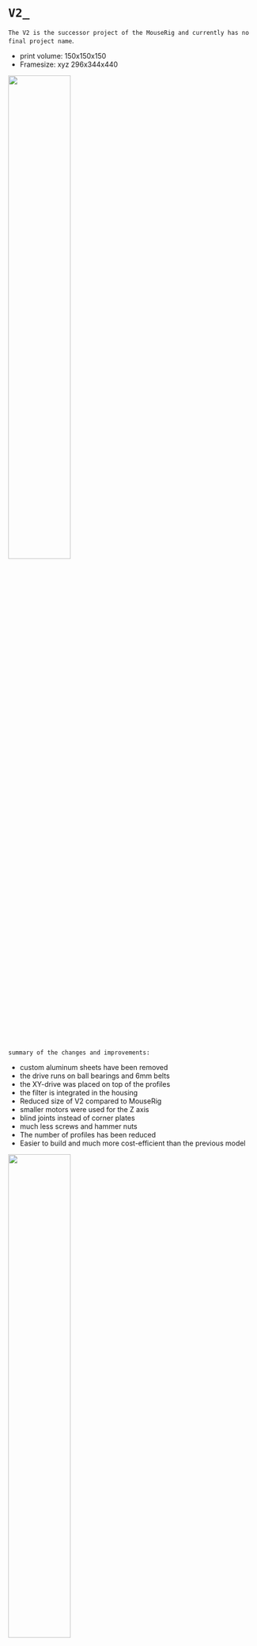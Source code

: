 # `V2_`

`The V2 is the successor project of the MouseRig and currently has no final project name`.

- print volume: 150x150x150
- Framesize:    xyz 296x344x440 

<img src="https://user-images.githubusercontent.com/103261800/163038230-5aa86805-57f0-4f0e-a7d5-fbe5ae32ea9b.jpg" width="50%" height="50%">

`summary of the changes and improvements:` 
- custom aluminum sheets have been removed
- the drive runs on ball bearings and 6mm belts
- the XY-drive was placed on top of the profiles
- the filter is integrated in the housing
- Reduced size of V2 compared to MouseRig 
- smaller motors were used for the Z axis
- blind joints instead of corner plates
- much less screws and hammer nuts
- The number of profiles has been reduced
- Easier to build and much more cost-efficient than the previous model

<img src="https://user-images.githubusercontent.com/103261800/162564658-9e714e86-43d5-44c4-946b-33cd207ab09f.jpg" width="50%" height="50%">


Special thanks to Liam Venter for letting me use his Ventermech Stars

[fastbikegear.co.nz](https://www.fastbikegear.co.nz/index.php?main_page=product_info&cPath=3717&products_id=12371)
